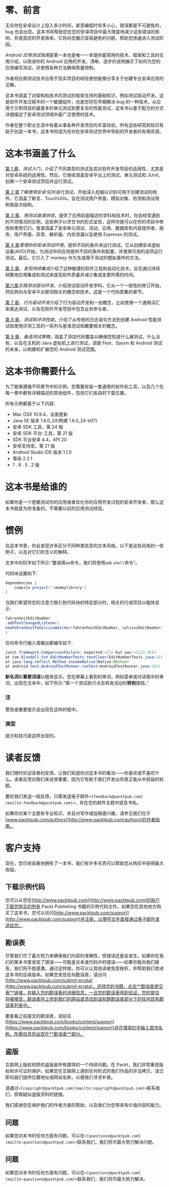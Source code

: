 # 零、前言

无论你在安卓设计上投入多少时间，甚至编程时有多小心，错误都是不可避免的，bug 也会出现。这本书将帮助您在您的安卓项目中最大限度地减少这些错误的影响，并提高您的开发效率。它将向您展示容易避免的问题，帮助您快速进入测试阶段。

*Android 应用测试指南*是第一本也是唯一一本提供最常用的技术、框架和工具的实用介绍，以改进你的 Android 应用的开发。清晰、逐步的说明展示了如何为您的应用编写测试，并使用各种方法确保质量控制。

作者将应用测试技术应用于现实项目的经验使他能够分享关于创建专业安卓应用的见解。

这本书涵盖了对架构和技术的测试的框架支持的基础知识，例如测试驱动开发，这是软件开发过程中的一个敏捷组件，也是您将在早期解决 bug 的一种技术。从应用于示例项目的最基本的单元测试到更复杂的性能测试，这本书以基于配方的方式详细描述了安卓测试领域中最广泛使用的技术。

作者在整个职业生涯中有着从事各种开发项目的丰富经验。所有这些研究和知识有助于创造一本书，这本书将成为任何在安卓测试世界中导航的开发者的有用资源。

# 这本书涵盖了什么

[第 1 章](1.html#page "Chapter 1. Getting Started with Testing")、*测试入门*，介绍了不同类型的测试及其对软件开发项目的适用性，尤其是对安卓系统的适用性。然后，它继续涵盖安卓平台上的测试、单元测试和 JUnit，创建一个安卓测试项目并运行测试。

[第 2 章](2.html#page "Chapter 2. Understanding Testing with the Android SDK")*了解使用安卓 SDK*进行测试，开始深入挖掘以识别可用于创建测试的构件。它涵盖了断言、TouchUtils，旨在测试用户界面、模拟对象、检测和测试用例类层次结构。

[第 3 章](3.html#page "Chapter 3. Baking with Testing Recipes")、*用测试食谱烘焙*，提供了应用前面描述的学科和技术时，你会经常遇到的不同情况的实例。这些例子以烹饪书的形式呈现，这样你就可以在你的项目中修改和使用它们。食谱涵盖了安卓单元测试、活动、应用、数据库和内容提供者、服务、用户界面、异常、解析器、内存泄漏以及使用 Espresso 的测试。

[第 4 章](4.html#page "Chapter 4. Managing Your Android Testing Environment")*管理你的安卓测试环境*，提供不同的条件来运行测试。它从创建安卓虚拟设备(AVD)开始，为测试中的应用提供不同的条件和配置，并使用可用的选项运行测试。最后，它引入了 monkey 作为生成用于测试的模拟事件的方法。

[第 5 章](5.html#page "Chapter 5. Discovering Continuous Integration")、*发现持续集成*介绍了这种敏捷的软件工程和自动化技术，旨在通过持续频繁地应用集成和测试来提高软件质量并减少集成变更所需的时间。

[第六章](6.html#page "Chapter 6. Practicing Test-driven Development")*实践测试驱动开发*，介绍测试驱动开发学科。它从一个一般性的修订开始，然后转向与安卓平台密切相关的概念和技术。这是一个代码密集的章节。

[第 7 章](7.html#page "Chapter 7. Behavior-driven Development")、*行为驱动开发*介绍了行为驱动开发和一些概念，比如使用一个通用词汇来表达测试，以及在软件开发项目中包含业务参与者。

[第 8 章](8.html#page "Chapter 8. Testing and Profiling Performance")、*测试和评测性能*，介绍了从传统的日志语句方法到创建 Android 性能测试和使用评测工具的一系列与基准测试和概要相关的概念。

[第 9 章](9.html#page "Chapter 9. Alternative Testing Tactics")、*备选测试策略*，涵盖了添加代码覆盖以确保您知道什么被测试，什么没有，以及在主机的 Java 虚拟机上进行测试，调查 Fest、Spoon 和 Android 测试的未来，以构建和扩展您的 Android 测试范围。

# 这本书你需要什么

为了能够遵循不同章节中的示例，您需要安装一套通用的软件和工具，以及几个在每一章中都有详细描述的其他组件，包括它们各自的下载位置。

所有示例都基于以下内容:

*   Mac OSX 10.9.4，全面更新
*   Java SE 版本 1.6.0_24(构建 1.6.0_24-b07)
*   安卓 SDK 工具，第 24 版
*   安卓 SDK 平台-工具，第 21 版
*   SDK 平台安卓 4.4，API 20
*   安卓支持库，第 21 版
*   Android Studio IDE 版本:1.1.0
*   等级 2.2.1
*   1 . 8 . 5 . 2 版

# 这本书是给谁的

如果你是一个想要测试你的应用或者优化你的应用开发过程的安卓开发者，那么这本书就是为你准备的。不需要以前的应用测试经验。

# 惯例

在这本书里，你会发现许多区分不同种类信息的文本风格。以下是这些风格的一些例子，以及对它们的含义的解释。

文本中的码字如下所示:“要调用`am`命令，我们将使用`adb` `shell`命令”。

代码块设置如下:

```java
dependencies {
    compile project(':dummylibrary')
}
```

当我们希望将您的注意力吸引到代码块的特定部分时，相关的行或项目以粗体显示:

```java
fahrenheitEditNumber
.addTextChangedListener(
newFehrenheitToCelciusWatcher(fahrenheitEditNumber, celsiusEditNumber));
}

```

任何命令行输入或输出都编写如下:

```java
junit.framework.ComparisonFailure: expected:<[]> but was:<[123.45]>
at com.blundell.tut.EditNumberTests.testClear(EditNumberTests.java:31)
at java.lang.reflect.Method.invokeNative(Native Method)
at android.test.AndroidTestRunner.runTest(AndroidTestRunner.java:191)
```

**新名词**和**重要词语**以粗体显示。您在屏幕上看到的单词，例如菜单或对话框中的单词，出现在文本中，如下所示:“第一个测试执行点击转发活动的**转到**按钮。”

### 注

警告或重要提示会出现在这样的框中。

### 类型

提示和技巧是这样出现的。

# 读者反馈

我们随时欢迎读者的反馈。让我们知道你对这本书的看法——你喜欢或不喜欢什么。读者反馈对我们来说很重要，因为它有助于我们开发出你真正能从中获益的标题。

要给我们发送一般反馈，只需发送电子邮件`<[feedback@packtpub.com](mailto:feedback@packtpub.com)>`，并在您的邮件主题中提及书名。

如果你对某个主题有专业知识，并且对写作或投稿感兴趣，请参见我们位于[www.packtpub.com/authors](http://www.packtpub.com/authors)的作者指南。

# 客户支持

现在，您已经自豪地拥有了一本书，我们有许多东西可以帮助您从购买中获得最大收益。

## 下载示例代码

您可以从您在[http://www.packtpub.com](http://www.packtpub.com)的账户下载您购买的所有 Packt Publishing 书籍的示例代码文件。如果您在其他地方购买了这本书，您可以访问[http://www.packtpub.com/support](http://www.packtpub.com/support)并注册，以便将文件直接通过电子邮件发送给您。

## 勘误表

尽管我们尽了最大努力来确保我们内容的准确性，但错误还是会发生。如果你在我们的某本书里发现了错误——可能是文本或代码中的错误——如果你能向我们报告，我们将不胜感激。通过这样做，你可以让其他读者免受挫折，并帮助我们改进这本书的后续版本。如果您发现任何勘误表，请访问[http://www.packtpub.com/submit-errata](http://www.packtpub.com/submit-errata)，选择您的书籍，点击**勘误表提交表**链接，并输入您的勘误表的详细信息。一旦您的勘误表得到验证，您的提交将被接受，勘误表将上传到我们的网站或添加到该标题勘误表部分下的任何现有勘误表列表中。

要查看之前提交的勘误表，请前往[https://www.packtpub.com/books/content/support](https://www.packtpub.com/books/content/support)并在搜索栏中输入图书名称。所需信息将出现在**勘误表**部分。

## 盗版

互联网上版权材质的盗版是所有媒体的一个持续问题。在 Packt，我们非常重视版权和许可证的保护。如果您在互联网上遇到任何形式的我们作品的非法拷贝，请立即向我们提供位置地址或网站名称，以便我们寻求补救。

请通过`<[copyright@packtpub.com](mailto:copyright@packtpub.com)>`联系我们，获取疑似盗版资料的链接。

我们感谢您在保护我们的作者方面的帮助，以及我们为您带来有价值内容的能力。

## 问题

如果您对本书的任何方面有问题，可以在`<[questions@packtpub.com](mailto:questions@packtpub.com)>`联系我们，我们将尽最大努力解决问题。

## 问题

如果您对本书的任何方面有问题，可以在`<[questions@packtpub.com](mailto:questions@packtpub.com)>`联系我们，我们将尽最大努力解决。